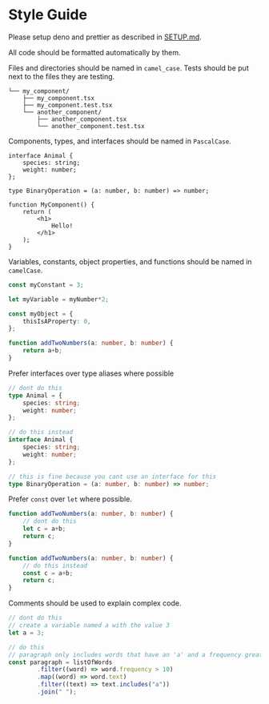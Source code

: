 # Style Guide

Please setup deno and prettier as described in [SETUP.md](SETUP.md).

All code should be formatted automatically by them.

Files and directories should be named in `camel_case`. Tests should be put next to the files they are testing.

```
└── my_component/
    ├── my_component.tsx
    ├── my_component.test.tsx
    └── another_component/
        ├── another_component.tsx
        └── another_component.test.tsx
```

Components, types, and interfaces should be named in `PascalCase`.

```tsx
interface Animal {
	species: string;
	weight: number;
};

type BinaryOperation = (a: number, b: number) => number;

function MyComponent() {
	return (
		<h1>
			Hello!
		</h1>
	);
}
```

Variables, constants, object properties, and functions should be named in `camelCase`.

```ts
const myConstant = 3;

let myVariable = myNumber*2;

const myObject = {
	thisIsAProperty: 0,
};

function addTwoNumbers(a: number, b: number) {
	return a+b;
}
```

Prefer interfaces over type aliases where possible

```ts
// dont do this
type Animal = {
	species: string;
	weight: number;
};

// do this instead
interface Animal {
	species: string;
	weight: number;
};

// this is fine because you cant use an interface for this
type BinaryOperation = (a: number, b: number) => number;
```

Prefer `const` over `let` where possible.

```ts
function addTwoNumbers(a: number, b: number) {
	// dont do this
	let c = a+b;
	return c;
}

function addTwoNumbers(a: number, b: number) {
	// do this instead
	const c = a+b;
	return c;
}
```

Comments should be used to explain complex code.

```ts
// dont do this
// create a variable named a with the value 3
let a = 3;

// do this
// paragraph only includes words that have an 'a' and a frequency greater than 10
const paragraph = listOfWords
		.filter((word) => word.frequency > 10)
		.map((word) => word.text)
		.filter((text) => text.includes("a"))
		.join(" ");

```
